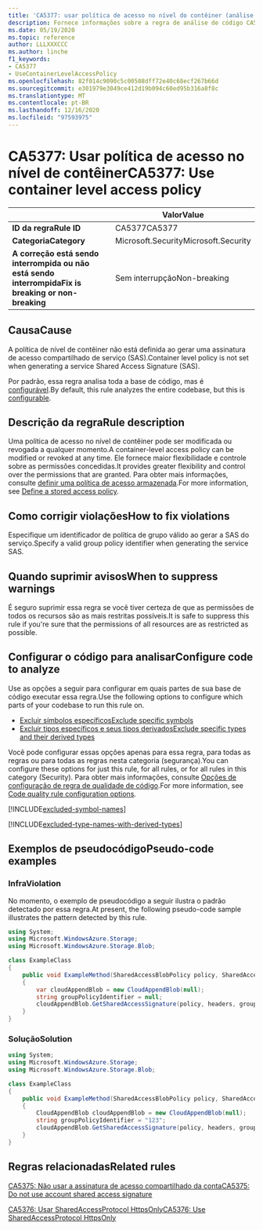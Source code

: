```yaml
---
title: 'CA5377: usar política de acesso no nível do contêiner (análise de código)'
description: Fornece informações sobre a regra de análise de código CA5377, incluindo causas, como corrigir violações e quando suprimir.
ms.date: 05/19/2020
ms.topic: reference
author: LLLXXXCCC
ms.author: linche
f1_keywords:
- CA5377
- UseContainerLevelAccessPolicy
ms.openlocfilehash: 82f014c9090c5c00508dff72e40c68ecf267b66d
ms.sourcegitcommit: e301979e3049ce412d19b094c60ed95b316a8f8c
ms.translationtype: MT
ms.contentlocale: pt-BR
ms.lasthandoff: 12/16/2020
ms.locfileid: "97593975"
---
```

# <a name="ca5377-use-container-level-access-policy"></a><span data-ttu-id="0c61d-103">CA5377: Usar política de acesso no nível de contêiner</span><span class="sxs-lookup"><span data-stu-id="0c61d-103">CA5377: Use container level access policy</span></span>

| | <span data-ttu-id="0c61d-104">Valor</span><span class="sxs-lookup"><span data-stu-id="0c61d-104">Value</span></span> |
|-|-|
| <span data-ttu-id="0c61d-105">**ID da regra**</span><span class="sxs-lookup"><span data-stu-id="0c61d-105">**Rule ID**</span></span> |<span data-ttu-id="0c61d-106">CA5377</span><span class="sxs-lookup"><span data-stu-id="0c61d-106">CA5377</span></span>|
| <span data-ttu-id="0c61d-107">**Categoria**</span><span class="sxs-lookup"><span data-stu-id="0c61d-107">**Category**</span></span> |<span data-ttu-id="0c61d-108">Microsoft.Security</span><span class="sxs-lookup"><span data-stu-id="0c61d-108">Microsoft.Security</span></span>|
| <span data-ttu-id="0c61d-109">**A correção está sendo interrompida ou não está sendo interrompida**</span><span class="sxs-lookup"><span data-stu-id="0c61d-109">**Fix is breaking or non-breaking**</span></span> |<span data-ttu-id="0c61d-110">Sem interrupção</span><span class="sxs-lookup"><span data-stu-id="0c61d-110">Non-breaking</span></span>|

## <a name="cause"></a><span data-ttu-id="0c61d-111">Causa</span><span class="sxs-lookup"><span data-stu-id="0c61d-111">Cause</span></span>

<span data-ttu-id="0c61d-112">A política de nível de contêiner não está definida ao gerar uma assinatura de acesso compartilhado de serviço (SAS).</span><span class="sxs-lookup"><span data-stu-id="0c61d-112">Container level policy is not set when generating a service Shared Access Signature (SAS).</span></span>

<span data-ttu-id="0c61d-113">Por padrão, essa regra analisa toda a base de código, mas é [configurável](#configure-code-to-analyze).</span><span class="sxs-lookup"><span data-stu-id="0c61d-113">By default, this rule analyzes the entire codebase, but this is [configurable](#configure-code-to-analyze).</span></span>

## <a name="rule-description"></a><span data-ttu-id="0c61d-114">Descrição da regra</span><span class="sxs-lookup"><span data-stu-id="0c61d-114">Rule description</span></span>

<span data-ttu-id="0c61d-115">Uma política de acesso no nível de contêiner pode ser modificada ou revogada a qualquer momento.</span><span class="sxs-lookup"><span data-stu-id="0c61d-115">A container-level access policy can be modified or revoked at any time.</span></span> <span data-ttu-id="0c61d-116">Ele fornece maior flexibilidade e controle sobre as permissões concedidas.</span><span class="sxs-lookup"><span data-stu-id="0c61d-116">It provides greater flexibility and control over the permissions that are granted.</span></span> <span data-ttu-id="0c61d-117">Para obter mais informações, consulte [definir uma política de acesso armazenada](/rest/api/storageservices/define-stored-access-policy).</span><span class="sxs-lookup"><span data-stu-id="0c61d-117">For more information, see [Define a stored access policy](/rest/api/storageservices/define-stored-access-policy).</span></span>

## <a name="how-to-fix-violations"></a><span data-ttu-id="0c61d-118">Como corrigir violações</span><span class="sxs-lookup"><span data-stu-id="0c61d-118">How to fix violations</span></span>

<span data-ttu-id="0c61d-119">Especifique um identificador de política de grupo válido ao gerar a SAS do serviço.</span><span class="sxs-lookup"><span data-stu-id="0c61d-119">Specify a valid group policy identifier when generating the service SAS.</span></span>

## <a name="when-to-suppress-warnings"></a><span data-ttu-id="0c61d-120">Quando suprimir avisos</span><span class="sxs-lookup"><span data-stu-id="0c61d-120">When to suppress warnings</span></span>

<span data-ttu-id="0c61d-121">É seguro suprimir essa regra se você tiver certeza de que as permissões de todos os recursos são as mais restritas possíveis.</span><span class="sxs-lookup"><span data-stu-id="0c61d-121">It is safe to suppress this rule if you're sure that the permissions of all resources are as restricted as possible.</span></span>

## <a name="configure-code-to-analyze"></a><span data-ttu-id="0c61d-122">Configurar o código para analisar</span><span class="sxs-lookup"><span data-stu-id="0c61d-122">Configure code to analyze</span></span>

<span data-ttu-id="0c61d-123">Use as opções a seguir para configurar em quais partes de sua base de código executar essa regra.</span><span class="sxs-lookup"><span data-stu-id="0c61d-123">Use the following options to configure which parts of your codebase to run this rule on.</span></span>

- [<span data-ttu-id="0c61d-124">Excluir símbolos específicos</span><span class="sxs-lookup"><span data-stu-id="0c61d-124">Exclude specific symbols</span></span>](#exclude-specific-symbols)
- [<span data-ttu-id="0c61d-125">Excluir tipos específicos e seus tipos derivados</span><span class="sxs-lookup"><span data-stu-id="0c61d-125">Exclude specific types and their derived types</span></span>](#exclude-specific-types-and-their-derived-types)

<span data-ttu-id="0c61d-126">Você pode configurar essas opções apenas para essa regra, para todas as regras ou para todas as regras nesta categoria (segurança).</span><span class="sxs-lookup"><span data-stu-id="0c61d-126">You can configure these options for just this rule, for all rules, or for all rules in this category (Security).</span></span> <span data-ttu-id="0c61d-127">Para obter mais informações, consulte [Opções de configuração de regra de qualidade de código](../code-quality-rule-options.md).</span><span class="sxs-lookup"><span data-stu-id="0c61d-127">For more information, see [Code quality rule configuration options](../code-quality-rule-options.md).</span></span>

[!INCLUDE[excluded-symbol-names](~/includes/code-analysis/excluded-symbol-names.md)]

[!INCLUDE[excluded-type-names-with-derived-types](~/includes/code-analysis/excluded-type-names-with-derived-types.md)]

## <a name="pseudo-code-examples"></a><span data-ttu-id="0c61d-128">Exemplos de pseudocódigo</span><span class="sxs-lookup"><span data-stu-id="0c61d-128">Pseudo-code examples</span></span>

### <a name="violation"></a><span data-ttu-id="0c61d-129">Infra</span><span class="sxs-lookup"><span data-stu-id="0c61d-129">Violation</span></span>

<span data-ttu-id="0c61d-130">No momento, o exemplo de pseudocódigo a seguir ilustra o padrão detectado por essa regra.</span><span class="sxs-lookup"><span data-stu-id="0c61d-130">At present, the following pseudo-code sample illustrates the pattern detected by this rule.</span></span>

```csharp
using System;
using Microsoft.WindowsAzure.Storage;
using Microsoft.WindowsAzure.Storage.Blob;

class ExampleClass
{
    public void ExampleMethod(SharedAccessBlobPolicy policy, SharedAccessBlobHeaders headers, Nullable<SharedAccessProtocol> protocols, IPAddressOrRange ipAddressOrRange)
    {
        var cloudAppendBlob = new CloudAppendBlob(null);
        string groupPolicyIdentifier = null;
        cloudAppendBlob.GetSharedAccessSignature(policy, headers, groupPolicyIdentifier, protocols, ipAddressOrRange);
    }
}
```

### <a name="solution"></a><span data-ttu-id="0c61d-131">Solução</span><span class="sxs-lookup"><span data-stu-id="0c61d-131">Solution</span></span>

```csharp
using System;
using Microsoft.WindowsAzure.Storage;
using Microsoft.WindowsAzure.Storage.Blob;

class ExampleClass
{
    public void ExampleMethod(SharedAccessBlobPolicy policy, SharedAccessBlobHeaders headers, Nullable<SharedAccessProtocol> protocols, IPAddressOrRange ipAddressOrRange)
    {
        CloudAppendBlob cloudAppendBlob = new CloudAppendBlob(null);
        string groupPolicyIdentifier = "123";
        cloudAppendBlob.GetSharedAccessSignature(policy, headers, groupPolicyIdentifier, protocols, ipAddressOrRange);
    }
}
```

## <a name="related-rules"></a><span data-ttu-id="0c61d-132">Regras relacionadas</span><span class="sxs-lookup"><span data-stu-id="0c61d-132">Related rules</span></span>

[<span data-ttu-id="0c61d-133">CA5375: Não usar a assinatura de acesso compartilhado da conta</span><span class="sxs-lookup"><span data-stu-id="0c61d-133">CA5375: Do not use account shared access signature</span></span>](ca5375.md)

[<span data-ttu-id="0c61d-134">CA5376: Usar SharedAccessProtocol HttpsOnly</span><span class="sxs-lookup"><span data-stu-id="0c61d-134">CA5376: Use SharedAccessProtocol HttpsOnly</span></span>](ca5376.md)
